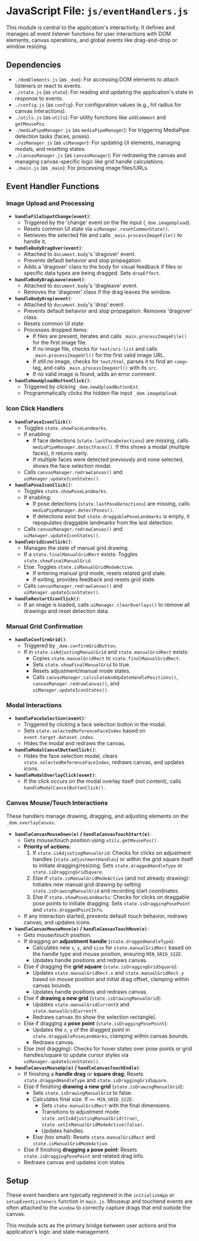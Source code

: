 # JavaScript File: `js/eventHandlers.js`

This module is central to the application's interactivity. It defines and manages all event listener functions for user interactions with DOM elements, canvas operations, and global events like drag-and-drop or window resizing.

## Dependencies
*   `./domElements.js` (as `_dom`): For accessing DOM elements to attach listeners or react to events.
*   `./state.js` (as `state`): For reading and updating the application's state in response to events.
*   `./config.js` (as `config`): For configuration values (e.g., hit radius for canvas interactions).
*   `./utils.js` (as `utils`): For utility functions like `addComment` and `getMousePos`.
*   `./mediaPipeManager.js` (as `mediaPipeManager`): For triggering MediaPipe detection tasks (faces, poses).
*   `./uiManager.js` (as `uiManager`): For updating UI elements, managing modals, and resetting states.
*   `./canvasManager.js` (as `canvasManager`): For redrawing the canvas and managing canvas-specific logic like grid handle calculations.
*   `./main.js` (as `_main`): For processing image files/URLs.

## Event Handler Functions

### Image Upload and Processing
*   **`handleFileInputChange(event)`**:
    *   Triggered by the 'change' event on the file input (`_dom.imageUpload`).
    *   Resets common UI state via `uiManager.resetCommonState()`.
    *   Retrieves the selected file and calls `_main.processImageFile()` to handle it.
*   **`handleBodyDragOver(event)`**:
    *   Attached to `document.body`'s 'dragover' event.
    *   Prevents default behavior and stop propagation.
    *   Adds a 'dragover' class to the body for visual feedback if files or specific data types are being dragged. Sets `dropEffect`.
*   **`handleBodyDragLeave(event)`**:
    *   Attached to `document.body`'s 'dragleave' event.
    *   Removes the 'dragover' class if the drag leaves the window.
*   **`handleBodyDrop(event)`**:
    *   Attached to `document.body`'s 'drop' event.
    *   Prevents default behavior and stop propagation. Removes 'dragover' class.
    *   Resets common UI state.
    *   Processes dropped items:
        *   If files are present, iterates and calls `_main.processImageFile()` for the first image file.
        *   If no image file, checks for `text/uri-list` and calls `_main.processImageUrl()` for the first valid image URL.
        *   If still no image, checks for `text/html`, parses it to find an `<img>` tag, and calls `_main.processImageUrl()` with its `src`.
        *   If no valid image is found, adds an error comment.
*   **`handleNewUploadButtonClick()`**:
    *   Triggered by clicking `_dom.newUploadButtonExt`.
    *   Programmatically clicks the hidden file input `_dom.imageUpload`.

### Icon Click Handlers
*   **`handleFaceIconClick()`**:
    *   Toggles `state.showFaceLandmarks`.
    *   If enabling:
        *   If face detections (`state.lastFaceDetections`) are missing, calls `mediaPipeManager.detectFaces()`. If this shows a modal (multiple faces), it returns early.
        *   If multiple faces were detected previously and none selected, shows the face selection modal.
    *   Calls `canvasManager.redrawCanvas()` and `uiManager.updateIconStates()`.
*   **`handlePoseIconClick()`**:
    *   Toggles `state.showPoseLandmarks`.
    *   If enabling:
        *   If pose detections (`state.lastPoseDetections`) are missing, calls `mediaPipeManager.detectPoses()`.
        *   If detections exist but `state.draggablePoseLandmarks` is empty, it repopulates draggable landmarks from the last detection.
    *   Calls `canvasManager.redrawCanvas()` and `uiManager.updateIconStates()`.
*   **`handleGridIconClick()`**:
    *   Manages the state of manual grid drawing.
    *   If a `state.finalManualGridRect` exists: Toggles `state.showFinalManualGrid`.
    *   Else: Toggles `state.isManualGridModeActive`.
        *   If entering manual grid mode, resets related grid state.
        *   If exiting, provides feedback and resets grid state.
    *   Calls `canvasManager.redrawCanvas()` and `uiManager.updateIconStates()`.
*   **`handleRestartIconClick()`**:
    *   If an image is loaded, calls `uiManager.clearOverlays()` to remove all drawings and reset detection data.

### Manual Grid Confirmation
*   **`handleConfirmGrid()`**:
    *   Triggered by `_dom.confirmGridButton`.
    *   If in `state.isAdjustingManualGrid` and `state.manualGridRect` exists:
        *   Copies `state.manualGridRect` to `state.finalManualGridRect`.
        *   Sets `state.showFinalManualGrid` to true.
        *   Resets adjustment/manual mode states.
        *   Calls `canvasManager.calculateAndUpdateHandlePositions()`, `canvasManager.redrawCanvas()`, and `uiManager.updateIconStates()`.

### Modal Interactions
*   **`handleFaceSelection(event)`**:
    *   Triggered by clicking a face selection button in the modal.
    *   Sets `state.selectedReferenceFaceIndex` based on `event.target.dataset.index`.
    *   Hides the modal and redraws the canvas.
*   **`handleModalCancelButtonClick()`**:
    *   Hides the face selection modal, clears `state.selectedReferenceFaceIndex`, redraws canvas, and updates icons.
*   **`handleModalOverlayClick(event)`**:
    *   If the click occurs on the modal overlay itself (not content), calls `handleModalCancelButtonClick()`.

### Canvas Mouse/Touch Interactions
These handlers manage drawing, dragging, and adjusting elements on the `_dom.overlayCanvas`.

*   **`handleCanvasMouseDown(e)` / `handleCanvasTouchStart(e)`**:
    *   Gets mouse/touch position using `utils.getMousePos()`.
    *   **Priority of actions:**
        1.  If `state.isAdjustingManualGrid`: Checks for clicks on adjustment handles (`state.adjustmentHandles`) or within the grid square itself to initiate dragging/resizing. Sets `state.draggedHandleType` or `state.isDraggingGridSquare`.
        2.  Else if `state.isManualGridModeActive` (and not already drawing): Initiates new manual grid drawing by setting `state.isDrawingManualGrid` and recording start coordinates.
        3.  Else if `state.showPoseLandmarks`: Checks for clicks on draggable pose points to initiate dragging. Sets `state.isDraggingPosePoint` and `state.draggedPointInfo`.
    *   If any interaction started, prevents default touch behavior, redraws canvas, and updates icons.
*   **`handleCanvasMouseMove(e)` / `handleCanvasTouchMove(e)`**:
    *   Gets mouse/touch position.
    *   If dragging an **adjustment handle** (`state.draggedHandleType`):
        *   Calculates new `x`, `y`, and `size` for `state.manualGridRect` based on the handle type and mouse position, ensuring `MIN_GRID_SIZE`.
        *   Updates handle positions and redraws canvas.
    *   Else if dragging the **grid square** (`state.isDraggingGridSquare`):
        *   Updates `state.manualGridRect.x` and `state.manualGridRect.y` based on mouse position and initial drag offset, clamping within canvas bounds.
        *   Updates handle positions and redraws canvas.
    *   Else if **drawing a new grid** (`state.isDrawingManualGrid`):
        *   Updates `state.manualGridCurrentX` and `state.manualGridCurrentY`.
        *   Redraws canvas (to show the selection rectangle).
    *   Else if dragging a **pose point** (`state.isDraggingPosePoint`):
        *   Updates the `x`, `y` of the dragged point in `state.draggablePoseLandmarks`, clamping within canvas bounds.
        *   Redraws canvas.
    *   Else (not dragging): Checks for hover states over pose points or grid handles/square to update cursor styles via `uiManager.updateIconStates()`.
*   **`handleCanvasMouseUp(e)` / `handleCanvasTouchEnd(e)`**:
    *   If finishing a **handle drag** or **square drag**: Resets `state.draggedHandleType` and `state.isDraggingGridSquare`.
    *   Else if finishing **drawing a new grid** (`state.isDrawingManualGrid`):
        *   Sets `state.isDrawingManualGrid` to false.
        *   Calculates final size. If `>= MIN_GRID_SIZE`:
            *   Sets `state.manualGridRect` with the final dimensions.
            *   Transitions to adjustment mode: `state.setIsAdjustingManualGrid(true)`, `state.setIsManualGridModeActive(false)`.
            *   Updates handles.
        *   Else (too small): Resets `state.manualGridRect` and `state.isManualGridModeActive`.
    *   Else if finishing **dragging a pose point**: Resets `state.isDraggingPosePoint` and related drag info.
    *   Redraws canvas and updates icon states.

## Setup
These event handlers are typically registered in the `initializeApp` or `setupEventListeners` function in `main.js`. Mouseup and touchend events are often attached to the `window` to correctly capture drags that end outside the canvas.

This module acts as the primary bridge between user actions and the application's logic and state management.
```
